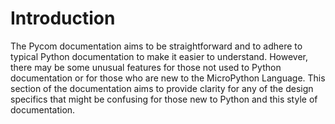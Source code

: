 # Introduction

The Pycom documentation aims to be straightforward and to adhere to typical Python documentation to make it easier to understand. However, there may be some unusual features for those not used to Python documentation or for those who are new to the MicroPython Language. This section of the documentation aims to provide clarity for any of the design specifics that might be confusing for those new to Python and this style of documentation.
